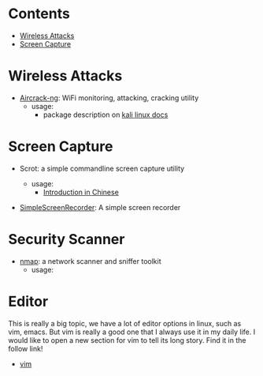 # Contents
- [Wireless Attacks](#wireless-attacks)
- [Screen Capture](#screen-capture)

# Wireless Attacks
- [Aircrack-ng](http://www.aircrack-ng.org/): WiFi monitoring, attacking, cracking utility
  * usage:
    - package description on [kali linux docs](https://tools.kali.org/wireless-attacks/aircrack-ng)

# Screen Capture
- Scrot: a simple commandline screen capture utility
  * usage:
    - [Introduction in Chinese](https://github.com/LinuxTOY/linuxtoy.org/blob/master/content/mastering-scrot.md)

- [SimpleScreenRecorder](https://www.maartenbaert.be/simplescreenrecorder): A simple screen recorder

# Security Scanner
- [nmap](https://nmap.org/): a network scanner and sniffer toolkit
  * usage:
 
# Editor
  This is really a big topic, we have a lot of editor options in linux, such as vim, emacs. But vim is really a good one that I always use it in my daily life. I would like to open a new section for vim to tell its long story. Find it in the follow link!
  - [vim](vim-editor)
